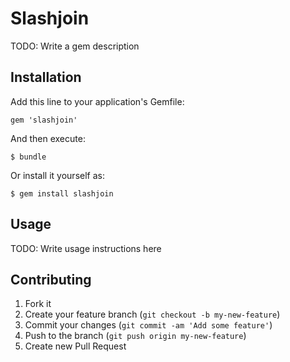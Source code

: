 # Slashjoin

TODO: Write a gem description

## Installation

Add this line to your application's Gemfile:

    gem 'slashjoin'

And then execute:

    $ bundle

Or install it yourself as:

    $ gem install slashjoin

## Usage

TODO: Write usage instructions here

## Contributing

1. Fork it
2. Create your feature branch (`git checkout -b my-new-feature`)
3. Commit your changes (`git commit -am 'Add some feature'`)
4. Push to the branch (`git push origin my-new-feature`)
5. Create new Pull Request
